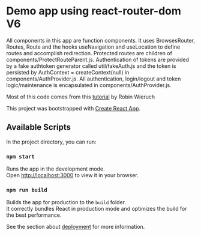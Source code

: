 # Demo app using react-router-dom V6

All components in this app are function components. It uses BrowsesRouter, Routes, Route and the hooks useNavigation and useLocation to define routes and accomplish redirection. Protected routes are children of components/ProtectRouteParent.js. Authentication of tokens are provided by a fake authtoken generator called util/fakeAuth.js and the token is persisted by AuthContext = createContext(null) in components/AuthProvider.js. All authentication, login/logout and token logic/maintenance is encapsulated in components/AuthProvider.js.

Most of this code comes from this [tutorial](https://www.robinwieruch.de/react-router-authentication/) by Robin Wieruch

This project was bootstrapped with [Create React App](https://github.com/facebook/create-react-app).

## Available Scripts

In the project directory, you can run:

### `npm start`

Runs the app in the development mode.\
Open [http://localhost:3000](http://localhost:3000) to view it in your browser.

### `npm run build`

Builds the app for production to the `build` folder.\
It correctly bundles React in production mode and optimizes the build for the best performance.

See the section about [deployment](https://facebook.github.io/create-react-app/docs/deployment) for more information.
